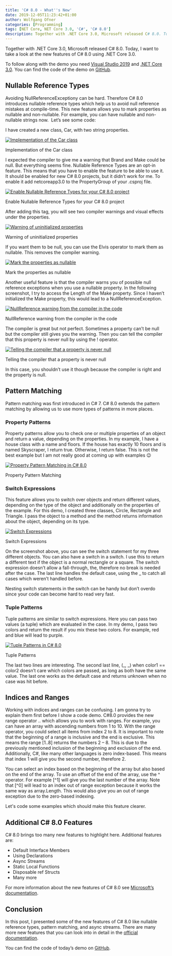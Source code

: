 ```yaml
---
title: 'C# 8.0 - What''s New'
date: 2019-12-05T11:23:42+01:00
author: Wolfgang Ofner
categories: [Programming]
tags: [NET Core, NET Core 3.0, 'C#', 'C# 8.0']
description: Together with .NET Core 3.0, Microsoft released C# 8.0. Today, I want to take a look at the new features of C# 8.0 using .NET Core 3.0.
---
```

Together with .NET Core 3.0, Microsoft released C# 8.0. Today, I want to take a look at the new features of C# 8.0 using .NET Core 3.0.

To follow along with the demo you need <a href="https://visualstudio.microsoft.com/downloads/" target="_blank" rel="noopener noreferrer">Visual Studio 2019</a> and <a href="https://dotnet.microsoft.com/download/dotnet-core/3.0" target="_blank" rel="noopener noreferrer">.NET Core 3.0</a>. You can find the code of the demo on <a href="https://github.com/WolfgangOfner/CSharp-8.0" target="_blank" rel="noopener noreferrer">GitHub</a>.

## Nullable Reference Types

Avoiding NullReferenceExceptiony can be hard. Therefore C# 8.0 introduces nullable reference types which help us to avoid null reference mistakes at compile-time. This new feature allows you to mark properties as nullable and non-nullable. For example, you can have nullable and non-nullable strings now.  Let&#8217;s see some code:

I have created a new class, Car, with two string properties.

<div class="col-12 col-sm-10 aligncenter">
  <a href="/assets/img/posts/2019/12/Implementation-of-the-Car-class.jpg"><img loading="lazy" src="/assets/img/posts/2019/12/Implementation-of-the-Car-class.jpg" alt="Implementation of the Car class" /></a>
  
  <p>
    Implementation of the Car class
  </p>
</div>

I expected the compiler to give me a warning that Brand and Make could be null. But everything seems fine. Nullable Reference Types are an opt-in feature. This means that you have to enable the feature to be able to use it. It should be enabled for new C# 8.0 projects, but it didn&#8217;t work for me. To enable it add <TargetFramework>netcoreapp3.0</TargetFramework> to the PropertyGroup of your .csproj file.

<div class="col-12 col-sm-10 aligncenter">
  <a href="/assets/img/posts/2019/12/Enable-Nullable-Reference-Types-for-your-C-8.0-project.jpg"><img loading="lazy" src="/assets/img/posts/2019/12/Enable-Nullable-Reference-Types-for-your-C-8.0-project.jpg" alt="Enable Nullable Reference Types for your C# 8.0 project" /></a>
  
  <p>
    Enable Nullable Reference Types for your C# 8.0 project
  </p>
</div>

After adding this tag, you will see two compiler warnings and visual effects under the properties.

<div class="col-12 col-sm-10 aligncenter">
  <a href="/assets/img/posts/2019/12/Warning-of-uninitialized-properties.jpg"><img loading="lazy" src="/assets/img/posts/2019/12/Warning-of-uninitialized-properties.jpg" alt="Warning of uninitialized properties" /></a>
  
  <p>
    Warning of uninitialized properties
  </p>
</div>

If you want them to be null, you can use the Elvis operator to mark them as nullable. This removes the compiler warning.

<div class="col-12 col-sm-10 aligncenter">
  <a href="/assets/img/posts/2019/12/Mark-the-properties-as-nullable.jpg"><img loading="lazy" src="/assets/img/posts/2019/12/Mark-the-properties-as-nullable.jpg" alt="Mark the properties as nullable" /></a>
  
  <p>
    Mark the properties as nullable
  </p>
</div>

Another useful feature is that the compiler warns you of possible null reference exceptions when you use a nullable property. In the following screenshot, I try to access the Length of the Make property. Since I haven&#8217;t initialized the Make property, this would lead to a NullReferenceException.

<div class="col-12 col-sm-10 aligncenter">
  <a href="/assets/img/posts/2019/12/NullReference-warning-from-the-compiler-in-the-code.jpg"><img loading="lazy" src="/assets/img/posts/2019/12/NullReference-warning-from-the-compiler-in-the-code.jpg" alt="NullReference warning from the compiler in the code" /></a>
  
  <p>
    NullReference warning from the compiler in the code
  </p>
</div>

The compiler is great but not perfect. Sometimes a property can&#8217;t be null but the compiler still gives you the warning. Then you can tell the compiler that this property is never null by using the ! operator.

<div class="col-12 col-sm-10 aligncenter">
  <a href="/assets/img/posts/2019/12/Telling-the-compiler-that-a-property-is-never-null.jpg"><img loading="lazy" src="/assets/img/posts/2019/12/Telling-the-compiler-that-a-property-is-never-null.jpg" alt="Telling the compiler that a property is never null" /></a>
  
  <p>
    Telling the compiler that a property is never null
  </p>
</div>

In this case, you shouldn&#8217;t use it though because the compiler is right and the property is null.

## Pattern Matching

Pattern matching was first introduced in C# 7. C# 8.0 extends the pattern matching by allowing us to use more types of patterns in more places.

### Property Patterns

Property patterns allow you to check one or multiple properties of an object and return a value, depending on the properties. In my example, I have a house class with a name and floors. If the house has exactly 10 floors and is named Skyscraper, I return true. Otherwise, I return false. This is not the best example but I am not really good at coming up with examples 😉

<div class="col-12 col-sm-10 aligncenter">
  <a href="/assets/img/posts/2019/12/Property-Pattern-Matching.jpg"><img loading="lazy" src="/assets/img/posts/2019/12/Property-Pattern-Matching.jpg" alt="Property Pattern Matching in C# 8.0" /></a>
  
  <p>
    Property Pattern Matching
  </p>
</div>

### Switch Expressions

This feature allows you to switch over objects and return different values, depending on the type of the object and additionally on the properties of the example. For this demo, I created three classes, Circle, Rectangle and Triangle. I pass the object to a method and the method returns information about the object, depending on its type.

<div class="col-12 col-sm-10 aligncenter">
  <a href="/assets/img/posts/2019/12/Switch-Expressions.jpg"><img loading="lazy" src="/assets/img/posts/2019/12/Switch-Expressions.jpg" alt="Switch Expressions" /></a>
  
  <p>
    Switch Expressions
  </p>
</div>

On the screenshot above, you can see the switch statement for my three different objects. You can also have a switch in a switch. I use this to return a different text if the object is a normal rectangle or a square. The switch expression doesn&#8217;t allow a fall-through, the, therefore no break is needed after the case. The last line handles the default case, using the _ to catch all cases which weren&#8217;t handled before.

Nesting switch statements in the switch can be handy but don&#8217;t overdo since your code can become hard to read very fast.

### Tuple Patterns

Tuple patterns are similar to switch expressions. Here you can pass two values (a tuple) which are evaluated in the case. In my demo, I pass two colors and return the result if you mix these two colors. For example, red and blue will lead to purple.

<div class="col-12 col-sm-10 aligncenter">
  <a href="/assets/img/posts/2019/12/Tuple-Patterns.jpg"><img loading="lazy" src="/assets/img/posts/2019/12/Tuple-Patterns.jpg" alt="Tuple Patterns in C# 8.0" /></a>
  
  <p>
    Tuple Patterns
  </p>
</div>

The last two lines are interesting. The second last line, (\_, \_) when color1 == color2 doesn&#8217;t care which colors are passed, as long as both have the same value. The last one works as the default case and returns unknown when no case was hit before.

## Indices and Ranges

Working with indices and ranges can be confusing. I am gonna try to explain them first before I show a code demo. C#8.0 provides the new range operator .. which allows you to work with ranges. For example, you can have an array with ascending numbers from 1 to 10. With the range operator, you could select all items from index 2 to 8. It is important to note that the beginning of a range is inclusive and the end is exclusive. This means the range [1..8] returns the numbers 2 &#8211; 8. This is due to the previously mentioned inclusion of the beginning and exclusion of the end. Additionally, C#, like many other languages is zero index-based. This means that index 1 will give you the second number, therefore 2.

You can select an index based on the beginning of the array but also based on the end of the array. To use an offset of the end of the array, use the ^ operator. For example [^1] will give you the last number of the array. Note that [^0] will lead to an index out of range exception because it works the same way as array.Length. This would also give you an out of range exception due to the zero-based indexing.

Let's code some examples which should make this feature clearer.

## Additional C# 8.0 Features

C# 8.0 brings too many new features to highlight here. Additional features are:

  * Default Interface Members
  * Using Declarations
  * Async Streams
  * Static Local Functions
  * Disposable ref Structs
  * Many more

For more information about the new features of C# 8.0 see <a href="https://docs.microsoft.com/en-us/dotnet/csharp/whats-new/csharp-8" target="_blank" rel="noopener noreferrer">Microsoft&#8217;s documentation</a>.

## Conclusion

In this post, I presented some of the new features of C# 8.0 like nullable reference types, pattern matching, and async streams. There are many more new features that you can look into in detail in the <a href="https://docs.microsoft.com/en-us/dotnet/csharp/whats-new/csharp-8" target="_blank" rel="noopener noreferrer">official documentation</a>.

You can find the code of today&#8217;s demo on <a href="https://github.com/WolfgangOfner/CSharp-8.0" target="_blank" rel="noopener noreferrer">GitHub</a>.